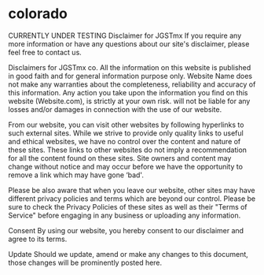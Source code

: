 # colorado
CURRENTLY UNDER TESTING 
Disclaimer for JGSTmx
If you require any more information or have any questions about our site's disclaimer, please feel free to contact us.

Disclaimers for JGSTmx co.
All the information on this website is published in good faith and for general information purpose only. Website Name does not make any warranties about the completeness, reliability and accuracy of this information. Any action you take upon the information you find on this website (Website.com), is strictly at your own risk. will not be liable for any losses and/or damages in connection with the use of our website.

From our website, you can visit other websites by following hyperlinks to such external sites. While we strive to provide only quality links to useful and ethical websites, we have no control over the content and nature of these sites. These links to other websites do not imply a recommendation for all the content found on these sites. Site owners and content may change without notice and may occur before we have the opportunity to remove a link which may have gone ‘bad'.

Please be also aware that when you leave our website, other sites may have different privacy policies and terms which are beyond our control. Please be sure to check the Privacy Policies of these sites as well as their "Terms of Service" before engaging in any business or uploading any information.

Consent
By using our website, you hereby consent to our disclaimer and agree to its terms.

Update
Should we update, amend or make any changes to this document, those changes will be prominently posted here.
